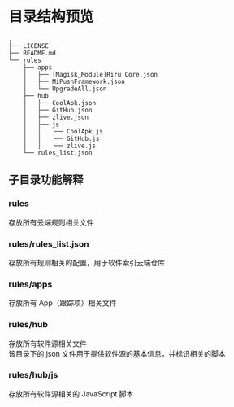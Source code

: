 # 目录结构预览

```text
.
├── LICENSE
├── README.md
└── rules
    ├── apps
    │   ├── [Magisk_Module]Riru Core.json
    │   ├── MiPushFramework.json
    │   └── UpgradeAll.json
    ├── hub
    │   ├── CoolApk.json
    │   ├── GitHub.json
    │   ├── zlive.json
    │   ├── js
    │   │   ├── CoolApk.js
    │   │   ├── GitHub.js
    │   │   └── zlive.js
    └── rules_list.json
```

## 子目录功能解释

### rules

存放所有云端规则相关文件

### rules/rules_list.json

存放所有规则相关的配置，用于软件索引云端仓库

### rules/apps

存放所有 App（跟踪项）相关文件

### rules/hub

存放所有软件源相关文件  
该目录下的 json 文件用于提供软件源的基本信息，并标识相关的脚本

### rules/hub/js

存放所有软件源相关的 JavaScript 脚本
